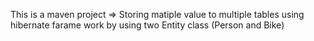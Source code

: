  This is a maven project 
 => Storing matiple value to multiple tables using hibernate farame work
 by using two Entity class (Person and Bike)
